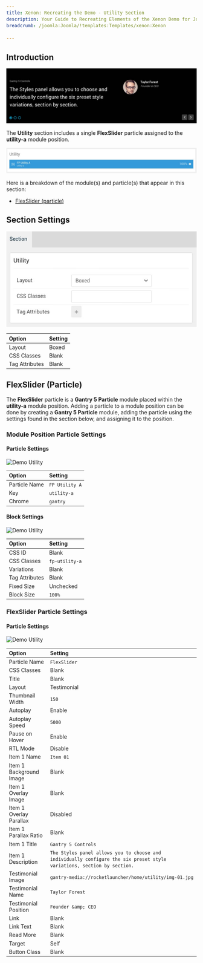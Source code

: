 ```yaml
---
title: Xenon: Recreating the Demo - Utility Section
description: Your Guide to Recreating Elements of the Xenon Demo for Joomla
breadcrumb: /joomla:Joomla/!templates:Templates/xenon:Xenon

---
```


## Introduction

![](assets/demo_6.jpeg)

The **Utility** section includes a single **FlexSlider** particle assigned to the **utility-a** module position.

![](assets/home_utility.jpeg)

Here is a breakdown of the module(s) and particle(s) that appear in this section:

* [FlexSlider (particle)](#flexslider-(particle))

## Section Settings

![](assets/demo_utility_settings.jpeg)

| Option           | Setting     |
| :--------------- | :---------- |
| Layout           | Boxed       |
| CSS Classes      | Blank       |
| Tag Attributes   | Blank       |

## FlexSlider (Particle)

The **FlexSlider** particle is a **Gantry 5 Particle** module placed within the **utility-a** module position. Adding a particle to a module position can be done by creating a **Gantry 5 Particle** module, adding the particle using the settings found in the section below, and assigning it to the position.

### Module Position Particle Settings

#### Particle Settings

![Demo Utility](demo_utility_1.jpeg)

| Option        | Setting        |
| :-----        | :-----         |
| Particle Name | `FP Utility A` |
| Key           | `utility-a`    |
| Chrome        | `gantry`       |

#### Block Settings

![Demo Utility](demo_utility_2.jpeg)

| Option         | Setting        |
| :-----         | :-----         |
| CSS ID         | Blank          |
| CSS Classes    | `fp-utility-a` |
| Variations     | Blank          |
| Tag Attributes | Blank          |
| Fixed Size     | Unchecked      |
| Block Size     | `100%`         |

### FlexSlider Particle Settings

#### Particle Settings

![Demo Utility](demo_utility_3.jpeg)

| Option                  | Setting                                                                                                                 |
| :-----                  | :-----                                                                                                                  |
| Particle Name           | `FlexSlider`                                                                                                            |
| CSS Classes             | Blank                                                                                                                   |
| Title                   | Blank                                                                                                                   |
| Layout                  | Testimonial                                                                                                             |
| Thumbnail Width         | `150`                                                                                                                   |
| Autoplay                | Enable                                                                                                                  |
| Autoplay Speed          | `5000`                                                                                                                  |
| Pause on Hover          | Enable                                                                                                                  |
| RTL Mode                | Disable                                                                                                                 |
| Item 1 Name             | `Item 01`                                                                                                               |
| Item 1 Background Image | Blank                                                                                                                   |
| Item 1 Overlay Image    | Blank                                                                                                                   |
| Item 1 Overlay Parallax | Disabled                                                                                                                |
| Item 1 Parallax Ratio   | Blank                                                                                                                   |
| Item 1 Title            | `Gantry 5 Controls`                                                                                                     |
| Item 1 Description      | `The Styles panel allows you to choose and individually configure the six preset style variations, section by section.` |
| Testimonial Image       | `gantry-media://rocketlauncher/home/utility/img-01.jpg`                                                                 |
| Testimonial Name        | `Taylor Forest`                                                                                                         |
| Testimonial Position    | `Founder &amp; CEO`                                                                                                     |
| Link                    | Blank                                                                                                                   |
| Link Text               | Blank                                                                                                                   |
| Read More               | Blank                                                                                                                   |
| Target                  | Self                                                                                                                    |
| Button Class            | Blank                                                                                                                   |
